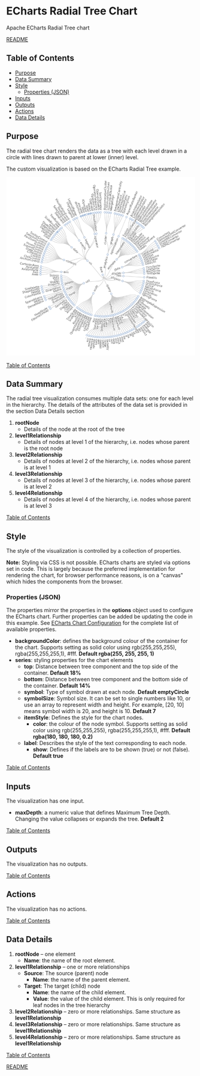 # ECharts Radial Tree Chart

Apache ECharts Radial Tree chart

[README](../../README.md)

## Table of Contents

* [Purpose](#purpose)
* [Data Summary](#data-summary)
* [Style](#style)
  * [Properties (JSON)](#properties-json)
* [Inputs](#inputs)
* [Outputs](#outputs)
* [Actions](#actions)
* [Data Details](#data-details)

## Purpose

The radial tree chart renders the data as a tree with each level drawn in a circle with lines drawn to parent at lower (inner) level.

The custom visualization is based on the ECharts Radial Tree example.

[![radial tree](images/radial-tree.png "radial tree")](https://echarts.apache.org/examples/en/editor.html?c=tree-radial)

[Table of Contents](#table-of-contents)

## Data Summary

The radial tree visualization consumes multiple data sets: one for each level in the hierarchy. The details of the attributes of the data set is provided in the section Data Details section

1. __rootNode__
    * Details of the node at the root of the tree
1. __level1Relationship__
    * Details of nodes at level 1 of the hierarchy, i.e. nodes whose parent is the root node
1. __level2Relationship__
    * Details of nodes at level 2 of the hierarchy, i.e. nodes whose parent is at level 1
1. __level3Relationship__
    * Details of nodes at level 3 of the hierarchy, i.e. nodes whose parent is at level 2
1. __level4Relationship__
    * Details of nodes at level 4 of the hierarchy, i.e. nodes whose parent is at level 3

[Table of Contents](#table-of-contents)

## Style

The style of the visualization is controlled by a collection of properties.

__Note:__ Styling via CSS is not possible. ECharts charts are styled via options set in code. This is largely because the preferred implementation for rendering the chart, for browser performance reasons, is on a "canvas" which hides the components from the browser.

### Properties (JSON)

The properties mirror the properties in the __options__ object used to configure the ECharts chart. Further properties can be added be updating the code in this example. See [ECharts Chart Configuration](https://echarts.apache.org/en/option.html#title) for the complete list of available properties.

* __backgroundColor__: defines the background colour of the container for the chart. Supports setting as solid color using rgb(255,255,255), rgba(255,255,255,1), #fff. __Default rgba(255, 255, 255, 1)__
* __series__: styling properties for the chart elements
  * __top__: Distance between tree component and the top side of the container. __Default 18%__
  * __bottom__: Distance between tree component and the bottom side of the container. __Default 14%__
  * __symbol__: Type of symbol drawn at each node. __Default emptyCircle__
  * __symbolSize__: Symbol size. It can be set to single numbers like 10, or use an array to represent width and height. For example, [20, 10] means symbol width is 20, and height is 10. __Default 7__
  * __itemStyle__: Defines the style for the chart nodes.
    * __color__: the colour of the node symbol. Supports setting as solid color using rgb(255,255,255), rgba(255,255,255,1), #fff. __Default rgba(180, 180, 180, 0.2)__
  * __label__: Describes the style of the text corresponding to each node.
    * __show__: Defines if the labels are to be shown (true) or not (false). __Default true__

[Table of Contents](#table-of-contents)

## Inputs

The visualization has one input.

* __maxDepth__: a numeric value that defines Maximum Tree Depth. Changing the value collapses or expands the tree. __Default 2__

[Table of Contents](#table-of-contents)

## Outputs

The visualization has no outputs.

[Table of Contents](#table-of-contents)

## Actions

The visualization has no actions.

[Table of Contents](#table-of-contents)

## Data Details

1. __rootNode__ – one element
    * __Name__: the name of the root element.
1. __level1Relationship__ – one or more relationships
    * __Source__: The source (parent) node
        * __Name__: the name of the parent element.
    * __Target__: The target (child) node
        * __Name__: the name of the child element.
        * __Value__: the value of the child element. This is only required for leaf nodes in the tree hierarchy
1. __level2Relationship__ – zero or more relationships. Same structure as __level1Relationship__
1. __level3Relationship__ – zero or more relationships. Same structure as __level1Relationship__
1. __level4Relationship__ – zero or more relationships. Same structure as __level1Relationship__

[Table of Contents](#table-of-contents)

[README](../../README.md)
